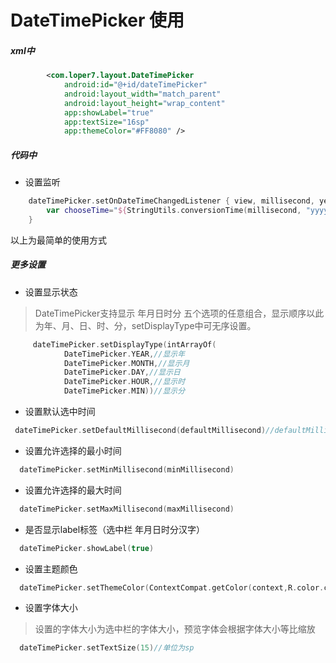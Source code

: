 # DateTimePicker 使用
##### xml中
``` xml
        <com.loper7.layout.DateTimePicker
            android:id="@+id/dateTimePicker"
            android:layout_width="match_parent"
            android:layout_height="wrap_content"
            app:showLabel="true"
            app:textSize="16sp"
            app:themeColor="#FF8080" />
```
##### 代码中
* 设置监听
``` kotlin
    dateTimePicker.setOnDateTimeChangedListener { view, millisecond, year, month, day, hour, minute ->
        var chooseTime="${StringUtils.conversionTime(millisecond, "yyyy年MM月dd日 HH时mm分")}"
    }
```
以上为最简单的使用方式
##### 更多设置
* 设置显示状态
>DateTimePicker支持显示 年月日时分 五个选项的任意组合，显示顺序以此为年、月、日、时、分，setDisplayType中可无序设置。
``` kotlin
     dateTimePicker.setDisplayType(intArrayOf(
            DateTimePicker.YEAR,//显示年
            DateTimePicker.MONTH,//显示月
            DateTimePicker.DAY,//显示日
            DateTimePicker.HOUR,//显示时
            DateTimePicker.MIN))//显示分
```
* 设置默认选中时间
``` kotlin
 dateTimePicker.setDefaultMillisecond(defaultMillisecond)//defaultMillisecond 为毫秒时间戳
```
* 设置允许选择的最小时间
``` kotlin
  dateTimePicker.setMinMillisecond(minMillisecond)
```
* 设置允许选择的最大时间
``` kotlin
  dateTimePicker.setMaxMillisecond(maxMillisecond)
```
*  是否显示label标签（选中栏 年月日时分汉字）
``` kotlin
  dateTimePicker.showLabel(true)
```
*  设置主题颜色
``` kotlin
  dateTimePicker.setThemeColor(ContextCompat.getColor(context,R.color.colorPrimary))
```
*  设置字体大小
>设置的字体大小为选中栏的字体大小，预览字体会根据字体大小等比缩放
``` kotlin
  dateTimePicker.setTextSize(15)//单位为sp
```
